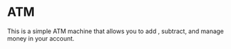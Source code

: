 # ATM
This is a simple ATM machine that allows you to add , subtract, and manage money in your account.
